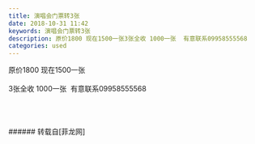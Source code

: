```yaml
---
title: 演唱会门票转3张
date: 2018-10-31 11:42
keywords: 演唱会门票转3张
description: 原价1800 现在1500一张3张全收 1000一张  有意联系09958555568
categories: used
---
```

<td class="t_f" id="postmessage_2195333">

原价1800 现在1500一张<br/>
<br/>
3张全收 1000一张  有意联系09958555568<br/>
<br/>
<img alt="" border="0" class="zoom" data-cf-modified-931ec7a3092d4e15dc8cee9c-="" file="http://www.flw.ph/data/appbyme/upload/image/201810/31/dhAMPsUQ99kK.jpg" id="aimg_d2Baa" lazyloadthumb="1" onclick="" onmouseover="" src="http://www.flw.ph/data/appbyme/upload/image/201810/31/dhAMPsUQ99kK.jpg"/><br/>
<br/>
<img alt="" border="0" class="zoom" data-cf-modified-931ec7a3092d4e15dc8cee9c-="" file="http://www.flw.ph/data/appbyme/upload/image/201810/31/eogsTRAs155W.jpg" id="aimg_K1X4u" lazyloadthumb="1" onclick="" onmouseover="" src="http://www.flw.ph/data/appbyme/upload/image/201810/31/eogsTRAs155W.jpg"/><br/>
<br/>
</td>
###### 转载自[菲龙网]